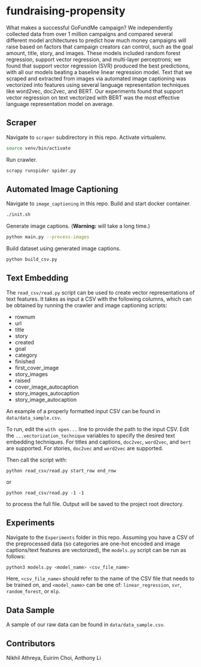 # fundraising-propensity

What makes a successful GoFundMe campaign? We independently collected data from over 1 million campaigns and compared several different model architectures to predict how much money campaigns will raise based on factors that campaign creators can control, such as the goal amount, title, story, and images. These models included random forest regression, support vector regression, and multi-layer perceptrons; we found that support vector regression (SVR) produced the best predictions, with all our models beating a baseline linear regression model. Text that we scraped and extracted from images via automated image captioning was vectorized into features using several language representation techniques like word2vec, doc2vec, and BERT. Our experiments found that support vector regression on text vectorized with BERT was the most effective language representation model on average.

## Scraper
Navigate to `scraper` subdirectory in this repo. Activate virtualenv.

```sh
source venv/bin/activate
```

Run crawler.

```sh
scrapy runspider spider.py
```

## Automated Image Captioning
Navigate to `image_captioning` in this repo. Build and start docker container.

```sh
./init.sh
```

Generate image captions. (**Warning:** will take a long time.)

```sh
python main.py --process-images
```

Build dataset using generated image captions.

```sh
python build_csv.py
```

## Text Embedding

The `read_csv/read.py` script can be used to create vector representations of text features. It takes as input a CSV with the following columns, which can be obtained by running the crawler and image captioning scripts:

* rownum
* url
* title
* story
* created
* goal
* category
* finished
* first_cover_image
* story_images
* raised
* cover_image_autocaption
* story_images_autocaption
* story_image_autocaption

An example of a properly formatted input CSV can be found in `data/data_sample.csv`.

To run, edit the `with open...` line to provide the path to the input CSV. Edit the `...vectorization_technique` variables to specify the desired text embedding techniques. For titles and captions, `doc2vec`, `word2vec`, and `bert` are supported. For stories, `doc2vec` and `word2vec` are supported.

Then call the script with:

`python read_csv/read.py start_row end_row`

or 

`python read_csv/read.py -1 -1`

to process the full file. Output will be saved to the project root directory.

## Experiments
Navigate to the `Experiments` folder in this repo. Assuming you have a CSV of the preprocessed data
(so categories are one-hot encoded and image captions/text features are vectorized), the `models.py`
script can be run as follows:

```sh
python3 models.py <model_name> <csv_file_name>
```

Here, `<csv_file_name>` should refer to the name of the CSV file that needs to be trained on, and
`<model_name>` can be one of: `linear_regression`, `svr`, `random_forest`, or `mlp`.

## Data Sample

A sample of our raw data can be found in `data/data_sample.csv`.

## Contributors
Nikhil Athreya, Euirim Choi, Anthony Li

